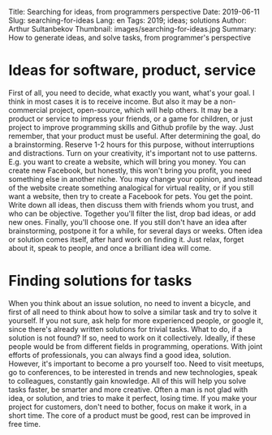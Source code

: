 Title: Searching for ideas, from programmers perspective
Date: 2019-06-11
Slug: searching-for-ideas
Lang: en
Tags: 2019; ideas; solutions 
Author: Arthur Sultanbekov
Thumbnail: images/searching-for-ideas.jpg
Summary: How to generate ideas, and solve tasks, from programmer's perspective

# Ideas for software, product, service
First of all, you need to decide, what exactly you want, what's your goal. I think in most cases it is to receive income. But also it may be a non-commercial project, open-source, which will help others. It may be a product or service to impress your friends, or a game for children, or just project to improve programming skills and Github profile by the way. Just remember, that your product must be useful.
After determining the goal, do a brainstorming. Reserve 1-2 hours for this purpose, without interruptions and distractions. Turn on your creativity, it's important not to use patterns. E.g. you want to create a website, which will bring you money. You can create new Facebook, but honestly, this won't bring you profit, you need something else in another niche. You may change your opinion, and instead of the website create something analogical for virtual reality, or if you still want a website, then try to create a Facebook for pets. You get the point. Write down all ideas, then discuss them with friends whom you trust, and who can be objective. Together you'll filter the list, drop bad ideas, or add new ones. Finally, you'll choose one.
If you still don't have an idea after brainstorming, postpone it for a while, for several days or weeks. Often idea or solution comes itself, after hard work on finding it. Just relax, forget about it, speak to people, and once a brilliant idea will come.

# Finding solutions for tasks
When you think about an issue solution, no need to invent a bicycle, and first of all need to think about how to solve a similar task and try to solve it yourself. If you not sure, ask help for more experienced people, or google it, since there's already written solutions for trivial tasks.
What to do, if a solution is not found? If so, need to work on it collectively. Ideally, if these people would be from different fields in programming, operations. With joint efforts of professionals, you can always find a good idea, solution. However, it's important to become a pro yourself too. Need to visit meetups, go to conferences, to be interested in trends and new technologies, speak to colleagues, constantly gain knowledge. All of this will help you solve tasks faster, be smarter and more creative.
Often a man is not glad with idea, or solution, and tries to make it perfect, losing time. If you make your project for customers, don't need to bother, focus on make it work, in a short time. The core of a product must be good, rest can be improved in free time.

